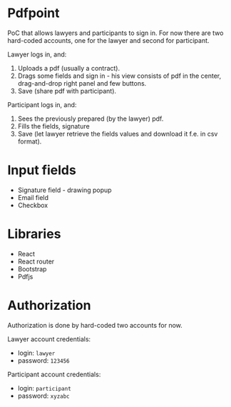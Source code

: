 # Pdfpoint

PoC that allows lawyers and participants to sign in. For now there
are two hard-coded accounts, one for the lawyer and second for participant.

Lawyer logs in, and:
1. Uploads a pdf (usually a contract).
2. Drags some fields and sign in - his view consists of pdf in the center, drag-and-drop right panel and few buttons.
3. Save (share pdf with participant).

Participant logs in, and:
1. Sees the previously prepared (by the lawyer) pdf.
2. Fills the fields, signature
3. Save (let lawyer retrieve the fields values and download it f.e. in csv format).

# Input fields
* Signature field - drawing popup
* Email field
* Checkbox

# Libraries
* React
* React router
* Bootstrap
* Pdfjs

# Authorization
Authorization is done by hard-coded two accounts for now.
  
Lawyer account credentials:
* login: `lawyer`
* password: `123456`

Participant account credentials:
* login: `participant`
* password: `xyzabc` 
